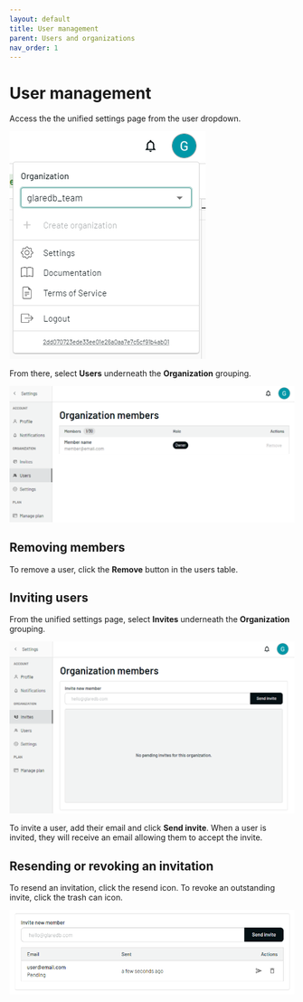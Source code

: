 ```yaml
---
layout: default
title: User management
parent: Users and organizations
nav_order: 1
---
```


# User management

Access the the unified settings page from the user dropdown.

![User dropdown]

From there, select **Users** underneath the **Organization** grouping.

![Organization users]

## Removing members

To remove a user, click the **Remove** button in the users table.

## Inviting users

From the unified settings page, select **Invites** underneath the
**Organization** grouping.

![Organization invites]

To invite a user, add their email and click **Send invite**. When a user is
invited, they will receive an email allowing them to accept the invite.

## Resending or revoking an invitation

To resend an invitation, click the resend icon. To revoke an outstanding invite,
click the trash can icon.

![Manage invite]

[User dropdown]: /assets/images/cloud/admin/user-dropdown.png
[Organization users]: /assets/images/cloud/admin/organization-members.png
[Organization invites]: /assets/images/cloud/admin/organization-invites.png
[Manage invite]: /assets/images/cloud/admin/manage-invite.png
